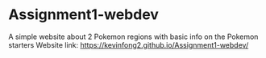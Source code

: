 # Assignment1-webdev
A simple website about 2 Pokemon regions with basic info on the Pokemon starters
Website link: https://kevinfong2.github.io/Assignment1-webdev/